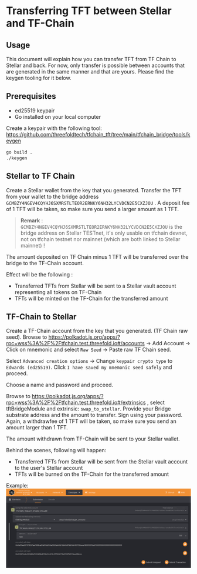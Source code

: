 # Transferring TFT between Stellar and TF-Chain

## Usage

This document will explain how you can transfer TFT from TF Chain to Stellar and back.
For now, only transfer is possible between accounts that are generated in the same manner and that are yours. Please find the keygen tooling for it below. 

## Prerequisites

- ed25519 keypair
- Go installed on your local computer

Create a keypair with the following tool: https://github.com/threefoldtech/tfchain_tft/tree/main/tfchain_bridge/tools/keygen

```
go build .
./keygen
```

## Stellar to TF Chain

Create a Stellar wallet from the key that you generated.
Transfer the TFT from your wallet to the bridge address `GCMBZY4NGEV4CQYHJ6SXMRSTLTEOR2ERNKY6NH32LYCVDCN2E5CXZJOU` . A deposit fee of 1 TFT will be taken, so make sure you send a larger amount as 1 TFT.

> __Remark__ : `GCMBZY4NGEV4CQYHJ6SXMRSTLTEOR2ERNKY6NH32LYCVDCN2E5CXZJOU` is the bridge address on Stellar TESTnet, it's only usable on tfchain devnet, not on tfchain testnet nor mainnet (which are both linked to Stellar mainnet) !

The amount deposited on TF Chain minus 1 TFT will be transferred over the bridge to the TF-Chain account.

Effect will be the following :
- Transferred TFTs from Stellar will be sent to a Stellar vault account representing all tokens on TF-Chain
- TFTs will be minted on the TF-Chain for the transferred amount

## TF-Chain to Stellar

Create a TF-Chain account from the key that you generated. (TF Chain raw seed).
Browse to https://polkadot.js.org/apps/?rpc=wss%3A%2F%2Ftfchain.test.threefold.io#/accounts -> Add Account -> Click on mnemonic and select `Raw Seed` -> Paste raw TF Chain seed.

Select `Advanced creation options` -> Change `keypair crypto type` to `Edwards (ed25519)`. Click `I have saved my mnemonic seed safely` and proceed.

Choose a name and password and proceed.

Browse to https://polkadot.js.org/apps/?rpc=wss%3A%2F%2Ftfchain.test.threefold.io#/extrinsics , select tftBridgeModule and extrinsic: `swap_to_stellar`. Provide your Bridge substrate address and the amount to transfer. Sign using your password.
Again, a withdrawfee of 1 TFT will be taken, so make sure you send an amount larger than 1 TFT.

The amount withdrawn from TF-Chain will be sent to your Stellar wallet.

Behind the scenes, following will happen:
- Transferred TFTs from Stellar will be sent from the Stellar vault account to the user's Stellar account
- TFTs will be burned on the TF-Chain for the transferred amount

Example: ![swap_to_stellar](img/swap_to_stellar.png)